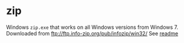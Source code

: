 # zip

Windows `zip.exe` that works on all Windows versions from Windows 7.
Downloaded from ftp://ftp.info-zip.org/pub/infozip/win32/
See [readme](ftp://ftp.info-zip.org/pub/infozip/win32/readme)

